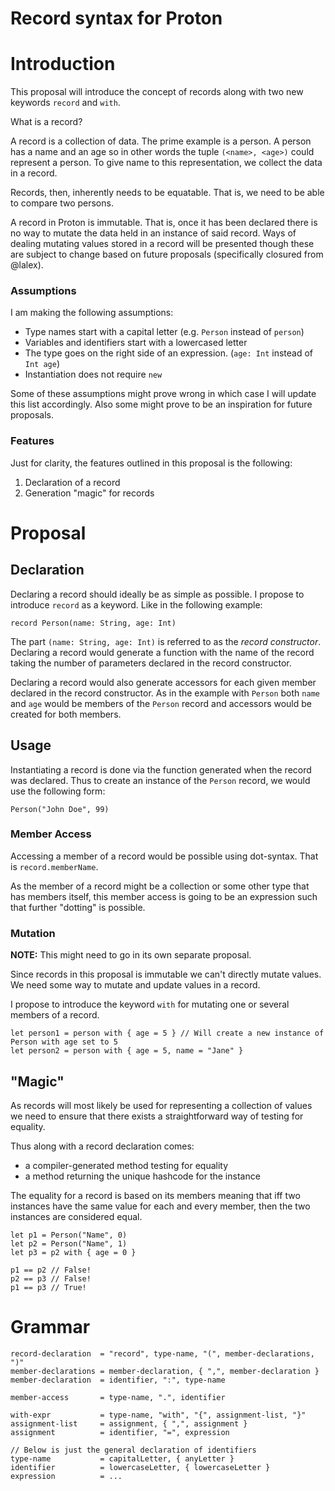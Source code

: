 # Record syntax for Proton

Introduction
============

This proposal will introduce the concept of records along with
two new keywords `record` and `with`.

What is a record?

A record is a collection of data. The prime example is a person.
A person has a name and an age so in other words the tuple `(<name>, <age>)`
could represent a person.
To give name to this representation, we collect the data in a record.

Records, then, inherently needs to be equatable. That is, we need to be
able to compare two persons.

A record in Proton is immutable. That is, once it has been declared
there is no way to mutate the data held in an instance of said record.
Ways of dealing mutating values stored in a record will be presented
though these are subject to change based on future proposals (specifically closured from @lalex).

### Assumptions

I am making the following assumptions:

* Type names start with a capital letter (e.g. `Person` instead of `person`)
* Variables and identifiers start with a lowercased letter
* The type goes on the right side of an expression. (`age: Int` instead of `Int age`)
* Instantiation does not require `new`
 
Some of these assumptions might prove wrong in which case I will update
this list accordingly. Also some might prove to be an inspiration for
future proposals.

### Features

Just for clarity, the features outlined in this proposal is the following:

1. Declaration of a record
2. Generation "magic" for records

Proposal
========

Declaration
-----------

Declaring a record should ideally be as simple as possible.
I propose to introduce `record` as a keyword.
Like in the following example:

    record Person(name: String, age: Int)

The part `(name: String, age: Int)` is referred to as the _record constructor_.
Declaring a record would generate a function with the name of the record
taking the number of parameters declared in the record constructor.

Declaring a record would also generate accessors for each given member
declared in the record constructor.
As in the example with `Person` both `name` and `age` would be members of
the `Person` record and accessors would be created for both members.

Usage
-----

Instantiating a record is done via the function generated when the record
was declared.
Thus to create an instance of the `Person` record, we would use the
following form:

    Person("John Doe", 99)

### Member Access

Accessing a member of a record would be possible using dot-syntax.
That is `record.memberName`.

As the member of a record might be a collection or some other type
that has members itself, this member access is going to be an expression
such that further "dotting" is possible.

### Mutation

**NOTE:** This might need to go in its own separate proposal.

Since records in this proposal is immutable we can't directly
mutate values.
We need some way to mutate and update values in a record.

I propose to introduce the keyword `with` for mutating one or several
members of a record.

    let person1 = person with { age = 5 } // Will create a new instance of Person with age set to 5
    let person2 = person with { age = 5, name = "Jane" }

"Magic"
-------

As records will most likely be used for representing a collection
of values we need to ensure that there exists a straightforward way
of testing for equality.

Thus along with a record declaration comes:

* a compiler-generated method testing for equality
* a method returning the unique hashcode for the instance

The equality for a record is based on its members meaning that iff two
instances have the same value for each and every member, then the two
instances are considered equal.

~~~
let p1 = Person("Name", 0)
let p2 = Person("Name", 1)
let p3 = p2 with { age = 0 }

p1 == p2 // False!
p2 == p3 // False!
p1 == p3 // True!
~~~

Grammar
=======

~~~
record-declaration  = "record", type-name, "(", member-declarations, ")"
member-declarations = member-declaration, { ",", member-declaration }
member-declaration  = identifier, ":", type-name

member-access       = type-name, ".", identifier

with-expr           = type-name, "with", "{", assignment-list, "}"
assignment-list     = assignment, { ",", assignment }
assignment          = identifier, "=", expression

// Below is just the general declaration of identifiers
type-name           = capitalLetter, { anyLetter }
identifier          = lowercaseLetter, { lowercaseLetter }
expression          = ...
~~~
